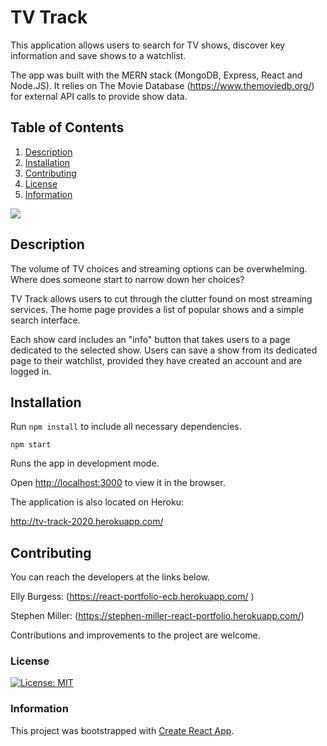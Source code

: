# TV Track
This application allows users to search for TV shows, discover key information and save shows to a watchlist. 

The app was built with the MERN stack (MongoDB, Express, React and Node.JS). It relies on The Movie Database (https://www.themoviedb.org/) for external API calls to provide show data. 

## Table of Contents
1. [Description](#description)
2. [Installation](#installation)
3. [Contributing](#contributing)
4. [License](#license)
5. [Information](#information)

![](client/public/assets/Home.gif)

## Description
The volume of TV choices and streaming options can be overwhelming. Where does someone start to narrow down her choices?

TV Track allows users to cut through the clutter found on most streaming services. The home page provides a list of popular shows and a simple search interface. 

Each show card includes an "info" button that takes users to a page dedicated to the selected show. Users can save a show from its dedicated page to their watchlist, provided they have created an account and are logged in. 

## Installation

Run `npm install` to include all necessary dependencies. 

`npm start`

Runs the app in development mode.

Open [http://localhost:3000](http://localhost:3000) to view it in the browser.

The application is also located on Heroku:

http://tv-track-2020.herokuapp.com/

## Contributing

You can reach the developers at the links below.

Elly Burgess: (https://react-portfolio-ecb.herokuapp.com/
)

Stephen Miller: (https://stephen-miller-react-portfolio.herokuapp.com/)

Contributions and improvements to the project are welcome. 

### License
[![License: MIT](https://img.shields.io/badge/License-MIT-yellow.svg)](https://opensource.org/licenses/MIT)


### Information
This project was bootstrapped with [Create React App](https://github.com/facebook/create-react-app).
